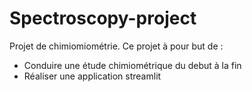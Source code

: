 # Spectroscopy-project

Projet de chimiomiométrie.
Ce projet à pour but de : 
- Conduire une étude chimiométrique du debut à la fin
- Réaliser une application streamlit


